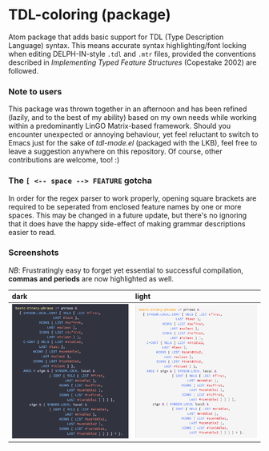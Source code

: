 # TDL-coloring (package)
Atom package that adds basic support for TDL (Type Description Language) syntax. This means accurate syntax highlighting/font locking when editing DELPH-IN-style `.tdl` and `.mtr` files, provided the conventions described in *Implementing Typed Feature Structures* (Copestake 2002) are followed. 

### Note to users

This package was thrown together in an afternoon and has been refined (lazily, and to the best of my ability) based on my own needs while working within a predominantly LinGO Matrix-based framework. Should you encounter unexpected or annoying behaviour, yet feel reluctant to switch to Emacs just for the sake of *tdl-mode.el* (packaged with the LKB), feel free to leave a suggestion anywhere on this repository. Of course, other contributions are welcome, too! :) 

### The `[ <-- space --> FEATURE` gotcha 

In order for the regex parser to work properly, opening square brackets are required to be seperated from enclosed feature names by one or more spaces. This may be changed in a future update, but there's no ignoring that it does have the happy side-effect of making grammar descriptions easier to read. 

### Screenshots

*NB*: Frustratingly easy to forget yet essential to successful compilation, **commas and periods** are now highlighted as well. 

dark                                                                                          | light
:--------------------------------------------------------------------------------------------- | :------------------------------------------------------------------------------------
![](https://raw.githubusercontent.com/lemontheme/tdl-coloring/master/screenshots/dark_tdl.png) | ![](https://raw.githubusercontent.com/lemontheme/tdl-coloring/master/screenshots/light_tdl.png)
